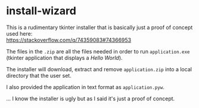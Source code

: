 # install-wizard

This is a rudimentary tkinter installer that is basically just a proof of concept used here:  
https://stackoverflow.com/q/74359083#74366953

The files in the `.zip` are all the files needed in order to run `application.exe` (tkinter application that displays a *Hello World*).

The installer will download, extract and remove `application.zip` into a local directory that the user set.  

I also provided the application in text format as `application.pyw`.

... I know the installer is ugly but as I said it's just a proof of concept.
